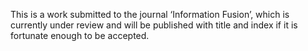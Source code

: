 This is a work submitted to the journal ‘Information Fusion’, which is currently under review and will be published with title and index if it is fortunate enough to be accepted.
